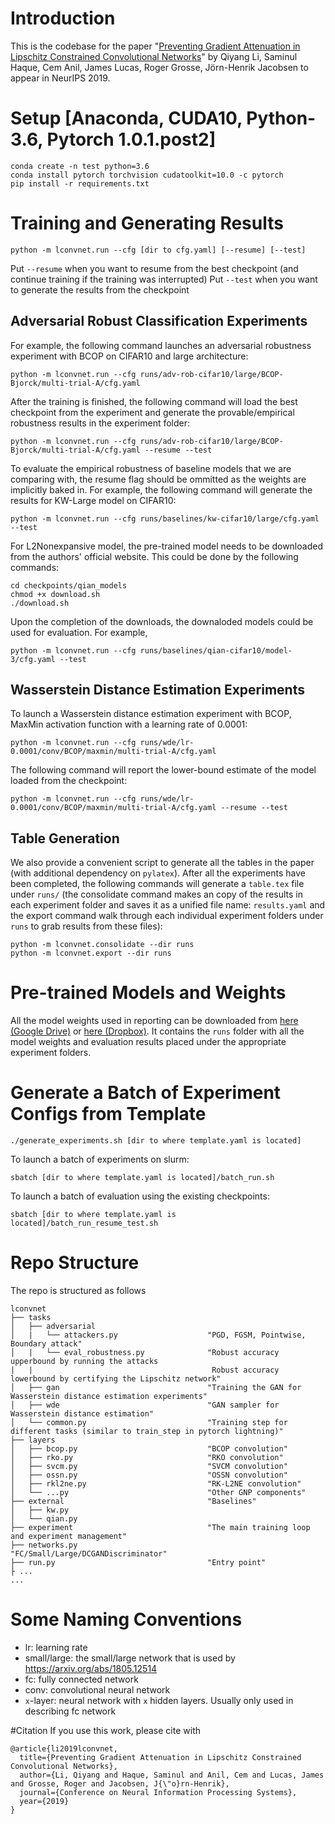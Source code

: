 # Introduction
This is the codebase for the paper "[Preventing Gradient Attenuation in Lipschitz Constrained Convolutional Networks](https://arxiv.org/abs/1911.00937)" by Qiyang Li, Saminul Haque, Cem Anil, James Lucas, Roger Grosse, Jörn-Henrik Jacobsen to appear in NeurIPS 2019.

# Setup [Anaconda, CUDA10, Python-3.6, Pytorch 1.0.1.post2]
```
conda create -n test python=3.6
conda install pytorch torchvision cudatoolkit=10.0 -c pytorch
pip install -r requirements.txt
```

# Training and Generating Results
```
python -m lconvnet.run --cfg [dir to cfg.yaml] [--resume] [--test]
```
Put `--resume` when you want to resume from the best checkpoint (and continue training if the training was interrupted)
Put `--test` when you want to generate the results from the checkpoint

## Adversarial Robust Classification Experiments
For example, the following command launches an adversarial robustness experiment with BCOP on CIFAR10 and large architecture:
```
python -m lconvnet.run --cfg runs/adv-rob-cifar10/large/BCOP-Bjorck/multi-trial-A/cfg.yaml
```

After the training is finished, the following command will load the best checkpoint from the experiment and generate the provable/empirical robustness results in the experiment folder:
```
python -m lconvnet.run --cfg runs/adv-rob-cifar10/large/BCOP-Bjorck/multi-trial-A/cfg.yaml --resume --test
```

To evaluate the empirical robustness of baseline models that we are comparing with, the resume flag should be ommitted as the weights are implicitly baked in. For example, the following command will generate the results for KW-Large model on CIFAR10: 
```
python -m lconvnet.run --cfg runs/baselines/kw-cifar10/large/cfg.yaml --test
```

For L2Nonexpansive model, the pre-trained model needs to be downloaded from the authors' official website. This could be done by the following commands:
```
cd checkpoints/qian_models
chmod +x download.sh
./download.sh
```
Upon the completion of the downloads, the downaloded models could be used for evaluation. For example,
```
python -m lconvnet.run --cfg runs/baselines/qian-cifar10/model-3/cfg.yaml --test
```

## Wasserstein Distance Estimation Experiments
To launch a Wasserstein distance estimation experiment with BCOP, MaxMin activation function with a learning rate of 0.0001:
```
python -m lconvnet.run --cfg runs/wde/lr-0.0001/conv/BCOP/maxmin/multi-trial-A/cfg.yaml
```

The following command will report the lower-bound estimate of the model loaded from the checkpoint:
```
python -m lconvnet.run --cfg runs/wde/lr-0.0001/conv/BCOP/maxmin/multi-trial-A/cfg.yaml --resume --test
```

## Table Generation
We also provide a convenient script to generate all the tables in the paper (with additional dependency on `pylatex`). After all the experiments have been completed, the following commands will generate a `table.tex` file under `runs/` (the consolidate command makes an copy of the results in each experiment folder and saves it as a unified file name: `results.yaml` and the export command walk through each individual experiment folders under `runs` to grab results from these files):
```
python -m lconvnet.consolidate --dir runs
python -m lconvnet.export --dir runs
```

# Pre-trained Models and Weights
All the model weights used in reporting can be downloaded from [here (Google Drive)](https://drive.google.com/open?id=1c42LVshxLvKZCpNrf9frA6NXZSizLdax) or [here (Dropbox)](https://www.dropbox.com/s/o3i8jrolayd4md7/release.rar?dl=0). It contains the `runs` folder with all the model weights and evaluation results placed under the appropriate experiment folders. 

# Generate a Batch of Experiment Configs from Template
```
./generate_experiments.sh [dir to where template.yaml is located]
```

To launch a batch of experiments on slurm:
```
sbatch [dir to where template.yaml is located]/batch_run.sh
```

To launch a batch of evaluation using the existing checkpoints:
```
sbatch [dir to where template.yaml is located]/batch_run_resume_test.sh
```

# Repo Structure
The repo is structured as follows
```
lconvnet
├── tasks
│   ├── adversarial
│   |   └── attackers.py                    "PGD, FGSM, Pointwise, Boundary attack" 
│   |   └── eval_robustness.py              "Robust accuracy upperbound by running the attacks
|   |                                        Robust accuracy lowerbound by certifying the Lipschitz network"
│   ├── gan                                 "Training the GAN for Wasserstein distance estimation experiments"
│   ├── wde                                 "GAN sampler for Wasserstein distance estimation"
│   └── common.py                           "Training step for different tasks (similar to train_step in pytorch lightning)"
├── layers 
│   ├── bcop.py                             "BCOP convolution"
│   ├── rko.py                              "RKO convolution"
│   ├── svcm.py                             "SVCM convolution"
│   ├── ossn.py                             "OSSN convolution"
│   ├── rkl2ne.py                           "RK-L2NE convolution"
│   └── ...py                               "Other GNP components"
├── external                                "Baselines"
│   ├── kw.py                               
│   └── qian.py                             
├── experiment                              "The main training loop and experiment management"
├── networks.py                             "FC/Small/Large/DCGANDiscriminator"
├── run.py                                  "Entry point"
├ ...
...
```

# Some Naming Conventions
- lr: learning rate
- small/large: the small/large network that is used by https://arxiv.org/abs/1805.12514
- fc: fully connected network
- conv: convolutional neural network
- `x`-layer: neural network with `x` hidden layers. Usually only used in describing fc network

#Citation
If you use this work, please cite with
```
@article{li2019lconvnet,
  title={Preventing Gradient Attenuation in Lipschitz Constrained Convolutional Networks},
  author={Li, Qiyang and Haque, Saminul and Anil, Cem and Lucas, James and Grosse, Roger and Jacobsen, J{\"o}rn-Henrik},
  journal={Conference on Neural Information Processing Systems},
  year={2019}
}
```
